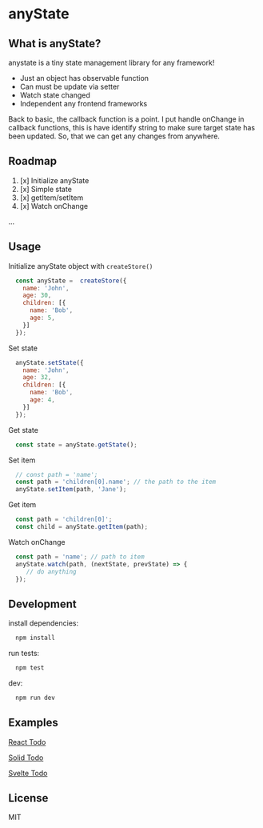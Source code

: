 
# anyState


## What is anyState?
anystate is a tiny state management library for any framework!
- Just an object has observable function
- Can must be update via setter
- Watch state changed
- Independent any frontend frameworks

Back to basic, the callback function is a point. I put handle onChange in callback functions, this is have identify string to make sure target state has been updated. So, that we can get any changes from anywhere.

## Roadmap
1. [x] Initialize anyState
2. [x] Simple state
3. [x] getItem/setItem
4. [x] Watch onChange

...


## Usage

Initialize anyState object with `createStore()`
  ```js
    const anyState =  createStore({
      name: 'John',
      age: 30,
      children: [{
        name: 'Bob',
        age: 5,
      }]
    });
  ```

Set state
  ```js
    anyState.setState({
      name: 'John',
      age: 32,
      children: [{
        name: 'Bob',
        age: 4,
      }]
    });
  ```

 Get state

  ```js
    const state = anyState.getState();
  ```

 Set item
  ```js
    // const path = 'name';
    const path = 'children[0].name'; // the path to the item
    anyState.setItem(path, 'Jane');
  ```

  Get item

  ```js
    const path = 'children[0]';
    const child = anyState.getItem(path);
  ```

  Watch onChange
  ```js
    const path = 'name'; // path to item
    anyState.watch(path, (nextState, prevState) => {
       // do anything
    });
  ```
## Development

  install dependencies:
  ```bash
    npm install
  ```

  run tests:
  ```bash
    npm test
  ```

  dev:
  ```bash
    npm run dev
  ```

## Examples
  [React Todo](/examples/todo-react)
  
  [Solid Todo](/examples/todo-solid)
  
  [Svelte Todo](/examples/todo-svelte)
  
## License
  MIT
